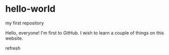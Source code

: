 # hello-world
my first repository

Hello, everyone!
I'm first to GitHub.
I wish to learn a couple of things on this website.

refresh
